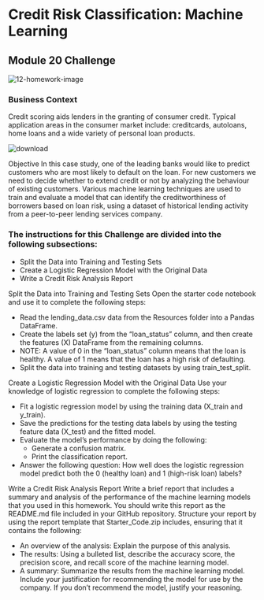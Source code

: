 # Credit Risk Classification: Machine Learning 
## Module 20 Challenge 

![12-homework-image](https://github.com/CBURKHARDT47/Credit-Risk-Classification-/assets/128064003/20dd6cf3-0839-4bf5-9b36-4256d446dc8c)

### Business Context
Credit scoring aids lenders in the granting of consumer credit. Typical application areas in the consumer market include: creditcards, autoloans, home loans and a wide variety of personal loan products.

![download](https://github.com/CBURKHARDT47/Credit-Risk-Classification-/assets/128064003/1a6d2034-b9cd-4988-8e27-3a7ed38a2e66)

Objective
In this case study, one of the leading banks would like to predict customers who are most likely to default on the loan. For new customers we need to decide whether to extend credit or not by analyzing the behaviour of existing customers. Various machine learning techniques are used to train and evaluate a model that can identify the creditworthiness of borrowers based on loan risk, using a dataset of historical lending activity from a peer-to-peer lending services company.

### The instructions for this Challenge are divided into the following subsections:  
* Split the Data into Training and Testing Sets
* Create a Logistic Regression Model with the Original Data
* Write a Credit Risk Analysis Report

Split the Data into Training and Testing Sets
Open the starter code notebook and use it to complete the following steps:
* Read the lending_data.csv data from the Resources folder into a Pandas DataFrame.
* Create the labels set (y) from the “loan_status” column, and then create the features (X) DataFrame from the remaining columns.
* NOTE: A value of 0 in the “loan_status” column means that the loan is healthy. A value of 1 means that the loan has a high risk of defaulting.
* Split the data into training and testing datasets by using train_test_split.

Create a Logistic Regression Model with the Original Data
Use your knowledge of logistic regression to complete the following steps:
* Fit a logistic regression model by using the training data (X_train and y_train).
* Save the predictions for the testing data labels by using the testing feature data (X_test) and the fitted model.
* Evaluate the model’s performance by doing the following:
    * Generate a confusion matrix.
    * Print the classification report.
* Answer the following question: How well does the logistic regression model predict both the 0 (healthy loan) and 1 (high-risk loan) labels?

Write a Credit Risk Analysis Report
Write a brief report that includes a summary and analysis of the performance of the machine learning models that you used in this homework. You should write this report as the README.md file included in your GitHub repository. Structure your report by using the report template that Starter_Code.zip includes, ensuring that it contains the following:
* An overview of the analysis: Explain the purpose of this analysis.
* The results: Using a bulleted list, describe the accuracy score, the precision score, and recall score of the machine learning model.
* A summary: Summarize the results from the machine learning model. Include your justification for recommending the model for use by the company. If you don’t recommend the model, justify your reasoning.
